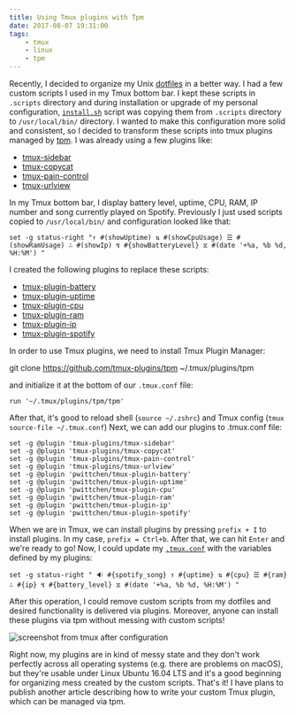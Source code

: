 ```yaml
---
title: Using Tmux plugins with Tpm
date: 2017-08-07 19:31:00
tags:
	- tmux
	- linux
	- tpm
---
```


Recently, I decided to organize my Unix [dotfiles](https://github.com/pwittchen/dotfiles) in a better way. I had a few custom scripts I used in my Tmux bottom bar. I kept these scripts in `.scripts` directory and during installation or upgrade of my personal configuration, [`install.sh`](https://github.com/pwittchen/dotfiles/blob/master/install.sh) script was copying them from `.scripts` directory to `/usr/local/bin/` directory. I wanted to make this configuration more solid and consistent, so I decided to transform these scripts into tmux plugins managed by [tpm](https://github.com/tmux-plugins/tpm). I was already using a few plugins like:

*   [tmux-sidebar](https://github.com/tmux-plugins/tmux-sidebar)
*   [tmux-copycat](https://github.com/tmux-plugins/tmux-copycat)
*   [tmux-pain-control](https://github.com/tmux-plugins/tmux-pain-control)
*   [tmux-urlview](https://github.com/tmux-plugins/tmux-urlview)

In my Tmux bottom bar, I display battery level, uptime, CPU, RAM, IP number and song currently played on Spotify. Previously I just used scripts copied to `/usr/local/bin/` and configuration looked like that:

```
set -g status-right "↑ #(showUptime) ⇅ #(showCpuUsage) ☰ #(showRamUsage) ∴ #(showIp) ↯ #{showBatteryLevel} ⧖ #(date '+%a, %b %d, %H:%M') "
```

I created the following plugins to replace these scripts:

*   [tmux-plugin-battery](https://github.com/pwittchen/tmux-plugin-battery)
*   [tmux-plugin-uptime](https://github.com/pwittchen/tmux-plugin-uptime)
*   [tmux-plugin-cpu](https://github.com/pwittchen/tmux-plugin-cpu)
*   [tmux-plugin-ram](https://github.com/pwittchen/tmux-plugin-ram)
*   [tmux-plugin-ip](https://github.com/pwittchen/tmux-plugin-ip)
*   [tmux-plugin-spotify](https://github.com/pwittchen/tmux-plugin-spotify)

In order to use Tmux plugins, we need to install Tmux Plugin Manager:

git clone https://github.com/tmux-plugins/tpm ~/.tmux/plugins/tpm

and initialize it at the bottom of our `.tmux.conf` file:

```
run '~/.tmux/plugins/tpm/tpm'
```

After that, it's good to reload shell (`source ~/.zshrc`) and Tmux config (`tmux source-file ~/.tmux.conf`) Next, we can add our plugins to .tmux.conf file:

```
set -g @plugin 'tmux-plugins/tmux-sidebar'
set -g @plugin 'tmux-plugins/tmux-copycat'
set -g @plugin 'tmux-plugins/tmux-pain-control'
set -g @plugin 'tmux-plugins/tmux-urlview'
set -g @plugin 'pwittchen/tmux-plugin-battery'
set -g @plugin 'pwittchen/tmux-plugin-uptime'
set -g @plugin 'pwittchen/tmux-plugin-cpu'
set -g @plugin 'pwittchen/tmux-plugin-ram'
set -g @plugin 'pwittchen/tmux-plugin-ip'
set -g @plugin 'pwittchen/tmux-plugin-spotify'
```

When we are in Tmux, we can install plugins by pressing `prefix + I` to install plugins. In my case, `prefix = Ctrl+b`. After that, we can hit `Enter` and we're ready to go! Now, I could update my [`.tmux.conf`](https://github.com/pwittchen/dotfiles/blob/master/.tmux.conf) with the variables defined by my plugins:

```
set -g status-right " 🔉 #{spotify_song} ↑ #{uptime} ⇅ #{cpu} ☰ #{ram} ∴ #{ip} ↯ #{battery_level} ⧖ #(date '+%a, %b %d, %H:%M') "
```

After this operation, I could remove custom scripts from my dotfiles and desired functionality is delivered via plugins. Moreover, anyone can install these plugins via tpm without messing with custom scripts! 

![screenshot from tmux after configuration](/images/posts/2017/using-tmux-with-tpm/tmux-screenshot-07.08.2017.png) 

Right now, my plugins are in kind of messy state and they don't work perfectly across all operating systems (e.g. there are problems on macOS), but they're usable under Linux Ubuntu 16.04 LTS and it's a good beginning for organizing mess created by the custom scripts. That's it! I have plans to publish another article describing how to write your custom Tmux plugin, which can be managed via tpm.
